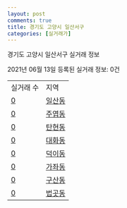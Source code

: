 ```yaml
---
layout: post
comments: true
title: 경기도 고양시 일산서구
categories: [실거래가]
---
```


경기도 고양시 일산서구 실거래 정보

2021년 06월 13일 등록된 실거래 정보: 0건


<table class="sortable">
  <tr>
    <td>실거래 수</td>
    <td>지역</td>
  </tr>

  
  <tr class="item">
    <td><a href="4128710100.html">0</a></td>
    <td><a href="4128710100.html">일산동</a></td>
  </tr>
    

  <tr class="item">
    <td><a href="4128710200.html">0</a></td>
    <td><a href="4128710200.html">주엽동</a></td>
  </tr>
    

  <tr class="item">
    <td><a href="4128710300.html">0</a></td>
    <td><a href="4128710300.html">탄현동</a></td>
  </tr>
    

  <tr class="item">
    <td><a href="4128710400.html">0</a></td>
    <td><a href="4128710400.html">대화동</a></td>
  </tr>
    

  <tr class="item">
    <td><a href="4128710500.html">0</a></td>
    <td><a href="4128710500.html">덕이동</a></td>
  </tr>
    

  <tr class="item">
    <td><a href="4128710600.html">0</a></td>
    <td><a href="4128710600.html">가좌동</a></td>
  </tr>
    

  <tr class="item">
    <td><a href="4128710700.html">0</a></td>
    <td><a href="4128710700.html">구산동</a></td>
  </tr>
    

  <tr class="item">
    <td><a href="4128710800.html">0</a></td>
    <td><a href="4128710800.html">법곳동</a></td>
  </tr>
    


</table>
    